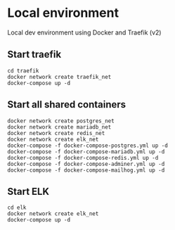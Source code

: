 # Local environment

Local dev environment using Docker and Traefik (v2)

## Start traefik

```
cd traefik
docker network create traefik_net
docker-compose up -d
```

## Start all shared containers

```
docker network create postgres_net
docker network create mariadb_net
docker network create redis_net
docker network create elk_net
docker-compose -f docker-compose-postgres.yml up -d
docker-compose -f docker-compose-mariadb.yml up -d
docker-compose -f docker-compose-redis.yml up -d
docker-compose -f docker-compose-adminer.yml up -d
docker-compose -f docker-compose-mailhog.yml up -d
```

## Start ELK

```
cd elk
docker network create elk_net
docker-compose up -d
```
